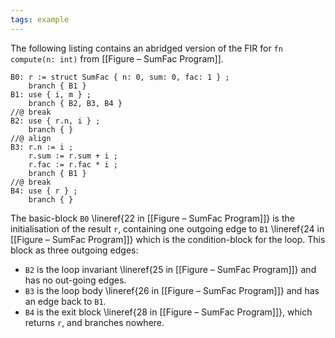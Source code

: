 ```yaml
---
tags: example
---
```


The following listing contains an abridged version of the FIR for `fn compute(n: int)` from [[Figure – SumFac Program]].
```{.mist .ignoreErrors}
B0: r := struct SumFac { n: 0, sum: 0, fac: 1 } ;
    branch { B1 }
B1: use { i, m } ;
    branch { B2, B3, B4 }
//@ break
B2: use { r.n, i } ;
	branch { }
//@ align
B3: r.n := i ;
    r.sum := r.sum + i ;
    r.fac := r.fac * i ;
    branch { B1 }
//@ break
B4: use { r } ;
    branch { }
```

The basic-block `B0` \lineref{22 in [[Figure – SumFac Program]]} is the initialisation of the result `r`, containing one outgoing edge to `B1` \lineref{24 in [[Figure – SumFac Program]]} which is the condition-block for the loop. This block as three outgoing edges:

- `B2` is the loop invariant \lineref{25 in [[Figure – SumFac Program]]} and has no out-going edges.
- `B3` is the loop body \lineref{26 in [[Figure – SumFac Program]]} and has an edge back to `B1`.
- `B4` is the exit block \lineref{28 in [[Figure – SumFac Program]]}, which returns `r`, and branches nowhere.
